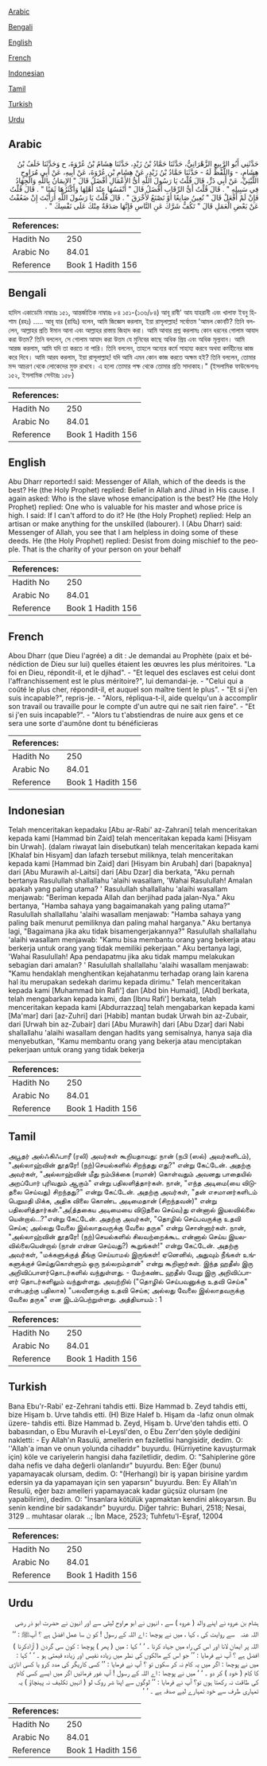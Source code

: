 [Arabic](#arabic)

[Bengali](#bengali)

[English](#english)

[French](#french)

[Indonesian](#indonesian)

[Tamil](#tamil)

[Turkish](#turkish)

[Urdu](#urdu)

## Arabic


<div dir="rtl" lang="ar" style={{fontSize:'larger',backgroundColor:'#f8f9fa',padding:20}}>
حَدَّثَنِي أَبُو الرَّبِيعِ الزَّهْرَانِيُّ، حَدَّثَنَا حَمَّادُ بْنُ زَيْدٍ، حَدَّثَنَا هِشَامُ بْنُ عُرْوَةَ، ح وَحَدَّثَنَا خَلَفُ بْنُ هِشَامٍ، - وَاللَّفْظُ لَهُ - حَدَّثَنَا حَمَّادُ بْنُ زَيْدٍ، عَنْ هِشَامِ بْنِ عُرْوَةَ، عَنْ أَبِيهِ، عَنْ أَبِي مُرَاوِحٍ اللَّيْثِيِّ، عَنْ أَبِي ذَرٍّ، قَالَ قُلْتُ يَا رَسُولَ اللَّهِ أَىُّ الأَعْمَالِ أَفْضَلُ قَالَ ‏"‏ الإِيمَانُ بِاللَّهِ وَالْجِهَادُ فِي سَبِيلِهِ ‏"‏ ‏.‏ قَالَ قُلْتُ أَىُّ الرِّقَابِ أَفْضَلُ قَالَ ‏"‏ أَنْفَسُهَا عِنْدَ أَهْلِهَا وَأَكْثَرُهَا ثَمَنًا ‏"‏ ‏.‏ قَالَ قُلْتُ فَإِنْ لَمْ أَفْعَلْ قَالَ ‏"‏ تُعِينُ صَانِعًا أَوْ تَصْنَعُ لأَخْرَقَ ‏"‏ ‏.‏ قَالَ قُلْتُ يَا رَسُولَ اللَّهِ أَرَأَيْتَ إِنْ ضَعُفْتُ عَنْ بَعْضِ الْعَمَلِ قَالَ ‏"‏ تَكُفُّ شَرَّكَ عَنِ النَّاسِ فَإِنَّهَا صَدَقَةٌ مِنْكَ عَلَى نَفْسِكَ ‏"‏ ‏.‏
</div>
<div style={{backgroundColor:'#f8f9fa',padding:20, marginBottom: 10}}><table> <thead> <tr> <th>References:</th> <th></th> </tr> </thead> <tbody><tr><td>Hadith No</td><td>250</td></tr><tr><td>Arabic No</td><td>84.01</td></tr><tr><td>Reference</td><td>Book 1 Hadith 156</td></tr></tbody></table></div>

## Bengali


<div dir="ltr" lang="bn" style={{fontSize:'larger',backgroundColor:'#f8f9fa',padding:20}}>
হাদিস একাডেমি নাম্বারঃ ১৫১, আন্তর্জাতিক নাম্বারঃ ৮৪ ১৫১-(১৩৬/৮৪) আবূ রাবী' আয যাহরানী এবং খালাফ ইবনু হিশাম (রহঃ) ..... আবূ যার (রাযিঃ) বলেন, আমি জিজ্ঞেস করলাম, ইয়া রাসূলাল্লাহ! সর্বোত্তম 'আমল কোনটি? তিনি বললেন, আল্লাহর প্রতি ঈমান আনা এবং আল্লাহর রাস্তায় জিহাদ করা। আমি আবার প্রশ্ন করলামঃ কোন ধরনের গোলাম আযাদ করা উত্তম? তিনি বললেন, সে গোলাম আযাদ করা উত্তম যে মুনিবের কাছে অধিক প্রিয় এবং অধিক মূল্যবান। আমি আরজ করলাম, আমি যদি তা করতে না পারি। তিনি বললেন, তাহলে অন্যের কর্মে সাহায্য করবে অথবা কর্মহীনের কাজ করে দিবে। আমি আরয করলাম, ইয়া রাসূলাল্লাহ! যদি আমি এমন কোন কাজ করতে অক্ষম হই? তিনি বললেন, তোমার মন্দ আচরণ থেকে লোকেদের মুক্ত রাখবে। এ হলো তোমার পক্ষ থেকে তোমার প্রতি সাদাকাহ।" (ইসলামিক ফাউন্ডেশনঃ ১৫২, ইসলামিক সেন্টারঃ ১৫৮)
</div>
<div style={{backgroundColor:'#f8f9fa',padding:20, marginBottom: 10}}><table> <thead> <tr> <th>References:</th> <th></th> </tr> </thead> <tbody><tr><td>Hadith No</td><td>250</td></tr><tr><td>Arabic No</td><td>84.01</td></tr><tr><td>Reference</td><td>Book 1 Hadith 156</td></tr></tbody></table></div>

## English


<div dir="ltr" lang="en" style={{fontSize:'larger',backgroundColor:'#f8f9fa',padding:20}}>
Abu Dharr reported:I said: Messenger of Allah, which of the deeds is the best? He (the Holy Prophet) replied: Belief in Allah and Jihad in His cause. I again asked: Who is the slave whose emancipation is the best? He (the Holy Prophet) replied: One who is valuable for his master and whose price is high. I said: If I can't afford to do it? He (the Holy Prophet) replied: Help an artisan or make anything for the unskilled (labourer). I (Abu Dharr) said: Messenger of Allah, you see that I am helpless in doing some of these deeds. He (the Holy Prophet) replied: Desist from doing mischief to the people. That is the charity of your person on your behalf
</div>
<div style={{backgroundColor:'#f8f9fa',padding:20, marginBottom: 10}}><table> <thead> <tr> <th>References:</th> <th></th> </tr> </thead> <tbody><tr><td>Hadith No</td><td>250</td></tr><tr><td>Arabic No</td><td>84.01</td></tr><tr><td>Reference</td><td>Book 1 Hadith 156</td></tr></tbody></table></div>

## French


<div dir="ltr" lang="fr" style={{fontSize:'larger',backgroundColor:'#f8f9fa',padding:20}}>
Abou Dharr (que Dieu l'agrée) a dit : Je demandai au Prophète (paix et bénédiction de Dieu sur lui) quelles étaient les œuvres les plus méritoires. "La foi en Dieu, répondit-il, et le djihad". - "Et lequel des esclaves est celui dont l'affranchissement est le plus méritoire?", lui demandai-je. - "Celui qui a coûté le plus cher, répondit-il, et auquel son maître tient le plus". - "Et si j'en suis incapable?", repris-je. - "Alors, répliqua-t-il, aide quelqu'un à accomplir son travail ou travaille pour le compte d'un autre qui ne sait rien faire". - "Et si j'en suis incapable?". - "Alors tu t'abstiendras de nuire aux gens et ce sera une sorte d'aumône dont tu bénéficieras
</div>
<div style={{backgroundColor:'#f8f9fa',padding:20, marginBottom: 10}}><table> <thead> <tr> <th>References:</th> <th></th> </tr> </thead> <tbody><tr><td>Hadith No</td><td>250</td></tr><tr><td>Arabic No</td><td>84.01</td></tr><tr><td>Reference</td><td>Book 1 Hadith 156</td></tr></tbody></table></div>

## Indonesian


<div dir="ltr" lang="id" style={{fontSize:'larger',backgroundColor:'#f8f9fa',padding:20}}>
Telah menceritakan kepadaku [Abu ar-Rabi' az-Zahrani] telah menceritakan kepada kami [Hammad bin Zaid] telah menceritakan kepada kami [Hisyam bin Urwah]. (dalam riwayat lain disebutkan) telah menceritakan kepada kami [Khalaf bin Hisyam] dan lafazh tersebut miliknya, telah menceritakan kepada kami [Hammad bin Zaid] dari [Hisyam bin Arubah] dari [bapaknya] dari [Abu Murawih al-Laitsi] dari [Abu Dzar] dia berkata, "Aku pernah bertanya Rasulullah shallallahu 'alaihi wasallam, 'Wahai Rasulullah! Amalan apakah yang paling utama? ' Rasulullah shallallahu 'alaihi wasallam menjawab: "Beriman kepada Allah dan berjihad pada jalan-Nya." Aku bertanya, "Hamba sahaya yang bagaimanakah yang paling utama?" Rasulullah shallallahu 'alaihi wasallam menjawab: "Hamba sahaya yang paling baik menurut pemiliknya dan paling mahal harganya." Aku bertanya lagi, "Bagaimana jika aku tidak bisamengerjakannya?" Rasulullah shallallahu 'alaihi wasallam menjawab: "Kamu bisa membantu orang yang bekerja atau berkerja untuk orang yang tidak memiliki pekerjaan." Aku bertanya lagi, 'Wahai Rasulullah! Apa pendapatmu jika aku tidak mampu melakukan sebagian dari amalan? ' Rasulullah shallallahu 'alaihi wasallam menjawab: "Kamu hendaklah menghentikan kejahatanmu terhadap orang lain karena hal itu merupakan sedekah darimu kepada dirimu." Telah menceritakan kepada kami [Muhammad bin Rafi'] dan [Abd bin Humaid], [Abd] berkata, telah mengabarkan kepada kami, dan [Ibnu Rafi'] berkata, telah menceritakan kepada kami [Abdurrazzaq] telah mengabarkan kepada kami [Ma'mar] dari [az-Zuhri] dari [Habib] mantan budak Urwah bin az-Zubair, dari [Urwah bin az-Zubair] dari [Abu Murawih] dari [Abu Dzar] dari Nabi shallallahu 'alaihi wasallam dengan hadits yang semisalnya, hanya saja dia menyebutkan, "Kamu membantu orang yang bekerja atau menciptakan pekerjaan untuk orang yang tidak bekerja
</div>
<div style={{backgroundColor:'#f8f9fa',padding:20, marginBottom: 10}}><table> <thead> <tr> <th>References:</th> <th></th> </tr> </thead> <tbody><tr><td>Hadith No</td><td>250</td></tr><tr><td>Arabic No</td><td>84.01</td></tr><tr><td>Reference</td><td>Book 1 Hadith 156</td></tr></tbody></table></div>

## Tamil


<div dir="ltr" lang="ta" style={{fontSize:'larger',backgroundColor:'#f8f9fa',padding:20}}>
அபூதர் அல்ஃகிஃபாரீ (ரலி) அவர்கள் கூறியதாவது: நான் (நபி (ஸல்) அவர்களிடம்), "அல்லாஹ்வின் தூதரே! (நற்)செயல்களில் சிறந்தது எது?" என்று கேட்டேன். அதற்கு அவர்கள், "அல்லாஹ்வின் மீது நம்பிக்கை (ஈமான்) கொள்வதும் அவனது பாதையில் அறப்போர் புரிவதும் ஆகும்" என்று பதிலளித்தார்கள். நான், "எந்த அடிமை(யை விடுதலை செய்வது) சிறந்தது?" என்று கேட்டேன். அதற்கு அவர்கள், "தன் எசமானர்களிடம் பெறுமதி மிக்க, அதிக விலை கொண்ட அடிமைதான் (சிறந்தவன்)" என்று பதிலளித்தார்கள்."அ(த்தகைய அடிமையை விடுதலை செய்வ)து என்னால் இயலவில்லை யென்றால்...?"என்று கேட்டேன். அதற்கு அவர்கள், "தொழில் செய்பவருக்கு உதவி செய்க; அல்லது வேலை இல்லாதவருக்கு வேலை தருக" என்று சொன்னார்கள். நான், "அல்லாஹ்வின் தூதரே! (நற்)செயல்களில் சிலவற்றைக்கூட என்னால் செய்ய இயலவில்லையென்றால் (நான் என்ன செய்வது?) கூறுங்கள்!" என்று கேட்டேன். அதற்கு அவர்கள், "மக்களுக்குத் தீங்கு செய்யாமல் இருங்கள்! ஏனெனில், அதுவும் நீங்கள் உங்களுக்குச் செய்துகொள்ளும் ஒரு நல்லறம்தான்" என்று கூறினார்கள். இந்த ஹதீஸ் இரு அறிவிப்பாளர்தொடர்களில் வந்துள்ளது. - மேற்கண்ட ஹதீஸ் வேறு இரு அறிவிப்பாளர் தொடர்களிலும் வந்துள்ளது. அவற்றில் ("தொழில் செய்பவனுக்கு உதவி செய்க" என்பதற்கு பதிலாக) "பலவீனருக்கு உதவி செய்க; அல்லது வேலை இல்லாதவருக்கு வேலை தருக" என இடம்பெற்றுள்ளது. அத்தியாயம் : 1
</div>
<div style={{backgroundColor:'#f8f9fa',padding:20, marginBottom: 10}}><table> <thead> <tr> <th>References:</th> <th></th> </tr> </thead> <tbody><tr><td>Hadith No</td><td>250</td></tr><tr><td>Arabic No</td><td>84.01</td></tr><tr><td>Reference</td><td>Book 1 Hadith 156</td></tr></tbody></table></div>

## Turkish


<div dir="ltr" lang="tr" style={{fontSize:'larger',backgroundColor:'#f8f9fa',padding:20}}>
Bana Ebu'r-Rabi' ez-Zehrani tahdis etti. Bize Hammad b. Zeyd tahdis etti, bize Hişam b. Urve tahdis etti. (H) Bize Halef b. Hişam da -lafız onun olmak üzere- tahdis etti. Bize Hammad b. Zeyd, Hişam b. Urve'den tahdis etti. O babasından, o Ebu Muravih el-Leysl'den, o Ebu Zerr'den şöyle dediğini nakletti: - Ey Allah'ın Rasulü, amellerin en faziletlisi hangisidir, dedim. O: ''Allah'a iman ve onun yolunda cihaddır" buyurdu. (Hürriyetine kavuşturmak için) köle ve cariyelerin hangisi daha faziletlidir, dedim. O: "Sahiplerine göre daha nefis ve daha değerli olanlarıdır" buyurdu. Ben: Eğer (bunu) yapamayacak olursam, dedim. O: "(Herhangi) bir iş yapan birisine yardım edersin ya da yapamayan için sen yaparsın" buyurdu. Ben: Ey Allah'ın Resulü, eğer bazı amelleri yapamayacak kadar güçsüz olursam (ne yapabilirim), dedim. O: "İnsanlara kötülük yapmaktan kendini alıkoyarsın. Bu senin kendine bir sadakandır" buyurdu. Diğer tahric: Buhari, 2518; Nesai, 3129 .. muhtasar olarak ..; İbn Mace, 2523; Tuhfetu'l-Eşraf, 12004
</div>
<div style={{backgroundColor:'#f8f9fa',padding:20, marginBottom: 10}}><table> <thead> <tr> <th>References:</th> <th></th> </tr> </thead> <tbody><tr><td>Hadith No</td><td>250</td></tr><tr><td>Arabic No</td><td>84.01</td></tr><tr><td>Reference</td><td>Book 1 Hadith 156</td></tr></tbody></table></div>

## Urdu


<div dir="rtl" lang="ur" style={{fontSize:'larger',backgroundColor:'#f8f9fa',padding:20}}>
ہشام بن عروہ نے اپنے والد ( عروہ ) سے ، انہوں نے ابو مراوح لیثی سے اور انہون نے حضرت ابو ذر ‌رضی ‌اللہ ‌عنہ ‌ ‌ سے روایت کی ، کہا ، میں نے پوچھا : اے اللہ کے رسول ! کو ن سا عمل افضل ہے ؟ آپﷺ : ’’ اللہ پر ایمان لانا اور اس کی راہ میں جہاد کرنا ۔ ‘ ‘ کہا : میں ( پھر ) پوچھا : کون سی گردن ( آزادکرنا ) افضل ہے ؟ آپ نے فرمایا : ’’ جو اس کے مالکوں کی نظر میں زیادہ نفیس اور زیادہ قیمتی ہو ۔ ‘ ‘ کہا : میں نے پوچھا : اگر میں یہ کام نہ کر سکوں تو ؟ آپ نے فرمایا : ’’ کسی کاریگر کی مدد کرو یا کسی اناڑی کا کام ( خود ) کر دو ۔ ‘ ‘ میں نے پوچھا : اے اللہ کے رسول ! آپ غور فرمائیں اگر میں ایسے کسی کام کی طاقت نہ رکھتا ہوں تو؟ آپ نے فرمایا : ’’ لوگوں سے اپنا شر روک لو ( انہیں تکلیف نہ پہنچاؤ ) یہ تمہاری طرف سے خود تمہارے لیے صدقہ ہے ۔ ‘ ‘
</div>
<div style={{backgroundColor:'#f8f9fa',padding:20, marginBottom: 10}}><table> <thead> <tr> <th>References:</th> <th></th> </tr> </thead> <tbody><tr><td>Hadith No</td><td>250</td></tr><tr><td>Arabic No</td><td>84.01</td></tr><tr><td>Reference</td><td>Book 1 Hadith 156</td></tr></tbody></table></div>